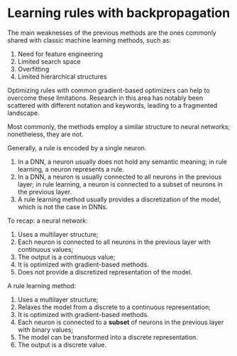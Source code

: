 # Learning rules with backpropagation

The main weaknesses of the previous methods are the ones commonly shared with classic machine learning methods, such as:

1. Need for feature engineering
2. Limited search space
3. Overfitting
4. Limited hierarchical structures

Optimizing rules with common gradient-based optimizers can help to overcome these limitations. Research in this area has
notably been scattered with different notation and keywords, leading to a fragmented landscape.

Most commonly, the methods employ a similar structure to neural networks; nonetheless, they are not.

Generally, a rule is encoded by a single neuron.

1. In a DNN, a neuron usually does not hold any semantic meaning; in rule learning, a neuron represents a rule.
2. In a DNN, a neuron is usually connected to all neurons in the previous layer; in rule learning, a neuron is connected to a subset of neurons in the previous layer.
3. A rule learning method usually provides a discretization of the model, which is not the case in DNNs.

To recap: a neural network:

1. Uses a multilayer structure;
2. Each neuron is connected to all neurons in the previous layer with continuous values;
3. The output is a continuous value;
4. It is optimized with gradient-based methods.
5. Does not provide a discretized representation of the model.

A rule learning method:

1. Uses a multilayer structure;
2. Relaxes the model from a discrete to a continuous representation;
3. It is optimized with gradient-based methods.
4. Each neuron is connected to a **subset** of neurons in the previous layer with binary values;
5. The model can be transformed into a discrete representation.
6. The output is a discrete value.
